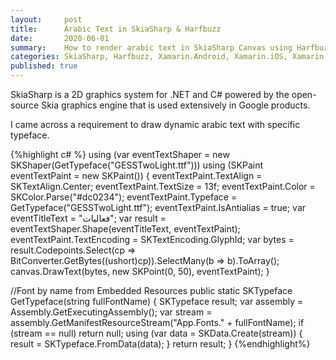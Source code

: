 ```yaml
---
layout:     post
title:      Arabic Text in SkiaSharp & Harfbuzz
date:       2020-06-01
summary:    How to render arabic text in SkiaSharp Canvas using Harfbuzz.
categories: SkiaSharp, Harfbuzz, Xamarin.Android, Xamarin.iOS, Xamarin.Forms, Xamarin, C#
published: true
---
```


SkiaSharp is a 2D graphics system for .NET and C# powered by the open-source Skia graphics engine that is used extensively in Google products.

I came across a requirement to draw dynamic arabic text with specific typeface.

{%highlight c# %}
using (var eventTextShaper = new SKShaper(GetTypeface("GESSTwoLight.ttf")))
using (SKPaint eventTextPaint = new SKPaint())
{
    eventTextPaint.TextAlign = SKTextAlign.Center;
    eventTextPaint.TextSize = 13f;
    eventTextPaint.Color = SKColor.Parse("#dc0234");
    eventTextPaint.Typeface = GetTypeface("GESSTwoLight.ttf");
    eventTextPaint.IsAntialias = true;
    var eventTitleText = "فعاليات";
    var result = eventTextShaper.Shape(eventTitleText, eventTextPaint);
    eventTextPaint.TextEncoding = SKTextEncoding.GlyphId;
    var bytes = result.Codepoints.Select(cp => BitConverter.GetBytes((ushort)cp)).SelectMany(b => b).ToArray();
    canvas.DrawText(bytes, new SKPoint(0, 50), eventTextPaint);
}

//Font by name from Embedded Resources
public static SKTypeface GetTypeface(string fullFontName)
{
    SKTypeface result;
    var assembly = Assembly.GetExecutingAssembly();
    var stream = assembly.GetManifestResourceStream("App.Fonts." + fullFontName);
    if (stream == null)
        return null;
    using (var data = SKData.Create(stream))
    {
        result = SKTypeface.FromData(data);
    }
    return result;
}
{%endhighlight%}

